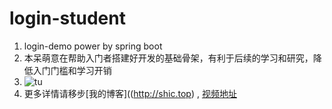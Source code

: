 # login-student
1. login-demo power by spring boot
2. 本呆萌意在帮助入门者搭建好开发的基础骨架，有利于后续的学习和研究，降低入门门槛和学习开销
3. ![tu](http://res.cloudinary.com/shi1996/image/upload/v1511070026/%E9%A6%96%E9%A1%B5_g7azoq.jpg)
4. 更多详情请移步[我的博客]((http://shic.top) , [视频地址](http://shic.top/2017/11/19/smallDemoAboutJavaWeb/)
